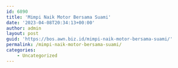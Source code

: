 ```yaml
---
id: 6890
title: 'Mimpi Naik Motor Bersama Suami'
date: '2023-04-08T20:34:13+00:00'
author: admin
layout: post
guid: 'https://bos.awn.biz.id/mimpi-naik-motor-bersama-suami/'
permalink: /mimpi-naik-motor-bersama-suami/
categories:
    - Uncategorized
---
```



